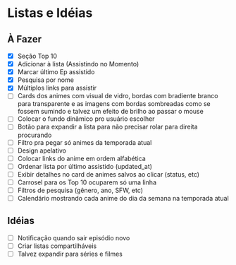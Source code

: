 # Listas e Idéias

## À Fazer

- [x] Seção Top 10
- [x] Adicionar à lista (Assistindo no Momento)
- [x] Marcar último Ep assistido
- [x] Pesquisa por nome
- [x] Múltiplos links para assistir
- [ ] Cards dos animes com visual de vidro, bordas com bradiente branco para transparente e as imagens com bordas sombreadas como se fossem sumindo e talvez um efeito de brilho ao passar o mouse
- [ ] Colocar o fundo dinâmico pro usuário escolher
- [ ] Botão para expandir a lista para não precisar rolar para direita procurando
- [ ] Filtro pra pegar só animes da temporada atual
- [ ] Design apelativo
- [ ] Colocar links do anime em ordem alfabética
- [ ] Ordenar lista por último assistido (updated_at)
- [ ] Exibir detalhes no card de animes salvos ao clicar (status, etc)
- [ ] Carrosel para os Top 10 ocuparem só uma linha
- [ ] Filtros de pesquisa (gênero, ano, SFW, etc)
- [ ] Calendário mostrando cada anime do dia da semana na temporada atual

## Idéias

- [ ] Notificação quando sair episódio novo
- [ ] Criar listas compartilháveis
- [ ] Talvez expandir para séries e filmes
